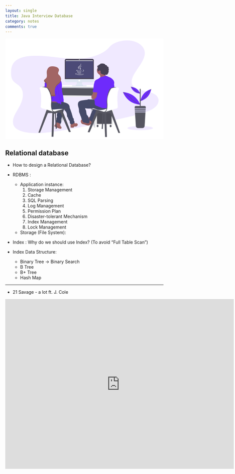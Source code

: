 ```yaml
---
layout: single
title: Java Interview Database
category: notes
comments: true
---
```

![](../../assets/images/JavaInterview.png)

## Relational database

- How to design a Relational Database?

- RDBMS :
  - Application instance:
     1. Storage Management
     2. Cache
     3. SQL Parsing
     4. Log Management
     5. Permission Plan
     6. Disaster-tolerant Mechanism
     7. Index Management
     8. Lock Management
  - Storage (File System):

- Index : Why do we should use Index? (To avoid “Full Table Scan”)
- Index Data Structure:
    - Binary Tree -> Binary Search
    - B Tree
    - B+ Tree
    - Hash Map




----

- 21 Savage - a lot ft. J. Cole

<iframe width="728" height="541" src="https://www.youtube.com/embed/DmWWqogr_r8" frameborder="0" allow="accelerometer; autoplay; encrypted-media; gyroscope; picture-in-picture" allowfullscreen></iframe>
